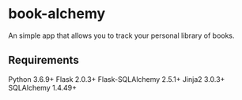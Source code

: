 # book-alchemy

An simple app that allows you to track your personal library of books.

## Requirements
Python 3.6.9+
Flask 2.0.3+
Flask-SQLAlchemy 2.5.1+
Jinja2 3.0.3+
SQLAlchemy 1.4.49+

